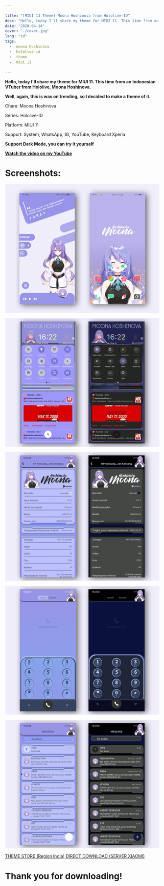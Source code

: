 ```yaml
---

title: "[MIUI 11 Theme] Moona Hoshinova from Hololive-ID"
desc: "Hello, today I'll share my theme for MIUI 11. This time from an Indonesian VTuber from Hololive, Moona Hoshinova. Well, again, this is was on trending, so I decided to make a theme of it."
date: "2020-04-14"
cover: "./cover.jpg"
lang: "id"
tags:
  -  moona hoshinova
  -  hololive id
  -  theme
  -  miui 11

---
```


**Hello, today I'll share my theme for MIUI 11. This time from an Indonesian VTuber from Hololive, Moona Hoshinova.**

**Well, again, this is was on trending, so I decided to make a theme of it.**

Chara: Moona Hoshinova

Series: Hololive-ID

Platform: MIUI 11

Support: System, WhatsApp, IG, YouTube, Keyboard Xperia

**Support Dark Mode, you can try it yourself**

[**Watch the video on my YouTube**](https://www.youtube.com/watch?v=7B7L93sst1s)

# Screenshots:

![ss1](./cover.jpg)

![ss2](./ss2.jpg)

![ss3](./ss3.jpg)

![ss4](./ss4.jpg)

![ss5](./ss5.jpg)


<a href="http://zhuti.xiaomi.com/detail/81e5d818-91bb-4165-bcc3-f34f56059692" class="btn"><span class="name">THEME STORE (Region India)</span></a>
<a href="http://f6.market.xiaomi.com/download/ThemeMarket/0d7982431eff342da10251ff356085f3e7e98402c/Moona+Hoshinova+v11-1.0.0.0.mtz" class="btn"><span class="name">DIRECT DOWNLOAD (SERVER XIAOMI)</span></a>

# Thank you for downloading!
